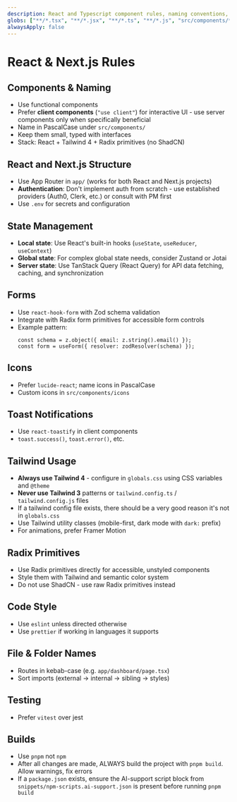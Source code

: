 ```yaml
---
description: React and Typescript component rules, naming conventions, and best practices
globs: ["**/*.tsx", "**/*.jsx", "**/*.ts", "**/*.js", "src/components/**/*", "app/**/*"]
alwaysApply: false
---
```


# React & Next.js Rules

## Components & Naming
- Use functional components
- Prefer **client components** (`"use client"`) for interactive UI - use server components only when specifically beneficial
- Name in PascalCase under `src/components/`
- Keep them small, typed with interfaces
- Stack: React + Tailwind 4 + Radix primitives (no ShadCN)

## React and Next.js Structure
- Use App Router in `app/` (works for both React and Next.js projects)
- **Authentication**: Don't implement auth from scratch - use established providers (Auth0, Clerk, etc.) or consult with PM first
- Use `.env` for secrets and configuration

## State Management
- **Local state**: Use React's built-in hooks (`useState`, `useReducer`, `useContext`)
- **Global state**: For complex global state needs, consider Zustand or Jotai
- **Server state**: Use TanStack Query (React Query) for API data fetching, caching, and synchronization

## Forms
- Use `react-hook-form` with Zod schema validation
- Integrate with Radix form primitives for accessible form controls
- Example pattern:
  ```tsx
  const schema = z.object({ email: z.string().email() });
  const form = useForm({ resolver: zodResolver(schema) });
  ```

## Icons
- Prefer `lucide-react`; name icons in PascalCase
- Custom icons in `src/components/icons`

## Toast Notifications
- Use `react-toastify` in client components
- `toast.success()`, `toast.error()`, etc.

## Tailwind Usage
- **Always use Tailwind 4** - configure in `globals.css` using CSS variables and `@theme`
- **Never use Tailwind 3** patterns or `tailwind.config.ts` / `tailwind.config.js` files
- If a tailwind config file exists, there should be a very good reason it's not in `globals.css`
- Use Tailwind utility classes (mobile-first, dark mode with `dark:` prefix)
- For animations, prefer Framer Motion

## Radix Primitives
- Use Radix primitives directly for accessible, unstyled components
- Style them with Tailwind and semantic color system
- Do not use ShadCN - use raw Radix primitives instead

## Code Style
- Use `eslint` unless directed otherwise
- Use `prettier` if working in languages it supports

## File & Folder Names
- Routes in kebab-case (e.g. `app/dashboard/page.tsx`)
- Sort imports (external → internal → sibling → styles)

## Testing
- Prefer `vitest` over jest

## Builds
- Use `pnpm` not `npm`
- After all changes are made, ALWAYS build the project with `pnpm build`. Allow warnings, fix errors
- If a `package.json` exists, ensure the AI-support script block from `snippets/npm-scripts.ai-support.json` is present before running `pnpm build`
